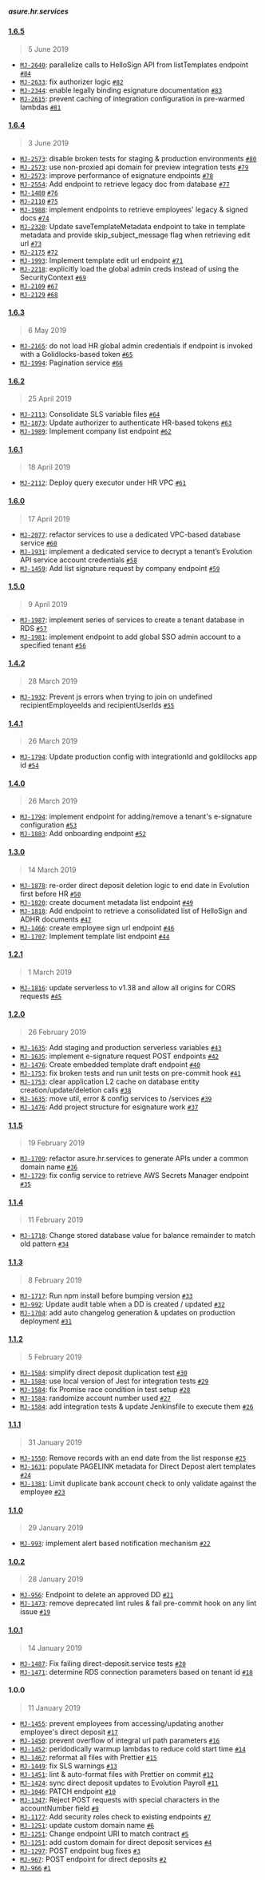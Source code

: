 #####  asure.hr.services

#### [1.6.5](https://bitbucket.org/iSystemsTeam/asure.hr.services/compare/1.6.5..1.6.4)

> 5 June 2019

- [`MJ-2640`](https://evolutionpayroll.atlassian.net/browse/MJ-2640): parallelize calls to HelloSign API from listTemplates endpoint [`#84`](https://bitbucket.org/iSystemsTeam/asure.hr.services/pull-requests/84)
- [`MJ-2633`](https://evolutionpayroll.atlassian.net/browse/MJ-2633): fix authorizer logic [`#82`](https://bitbucket.org/iSystemsTeam/asure.hr.services/pull-requests/82)
- [`MJ-2344`](https://evolutionpayroll.atlassian.net/browse/MJ-2344): enable legally binding esignature documentation [`#83`](https://bitbucket.org/iSystemsTeam/asure.hr.services/pull-requests/83)
- [`MJ-2615`](https://evolutionpayroll.atlassian.net/browse/MJ-2615): prevent caching of integration configuration in pre-warmed lambdas [`#81`](https://bitbucket.org/iSystemsTeam/asure.hr.services/pull-requests/81)

#### [1.6.4](https://bitbucket.org/iSystemsTeam/asure.hr.services/compare/1.6.4..1.6.3)

> 3 June 2019

- [`MJ-2573`](https://evolutionpayroll.atlassian.net/browse/MJ-2573): disable broken tests for staging & production environments [`#80`](https://bitbucket.org/iSystemsTeam/asure.hr.services/pull-requests/80)
- [`MJ-2573`](https://evolutionpayroll.atlassian.net/browse/MJ-2573): use non-proxied api domain for preview integration tests [`#79`](https://bitbucket.org/iSystemsTeam/asure.hr.services/pull-requests/79)
- [`MJ-2573`](https://evolutionpayroll.atlassian.net/browse/MJ-2573): improve performance of esignature endpoints [`#78`](https://bitbucket.org/iSystemsTeam/asure.hr.services/pull-requests/78)
- [`MJ-2554`](https://evolutionpayroll.atlassian.net/browse/MJ-2554): Add endpoint to retrieve legacy doc from database [`#77`](https://bitbucket.org/iSystemsTeam/asure.hr.services/pull-requests/77)
- [`MJ-1480`](https://evolutionpayroll.atlassian.net/browse/MJ-1480) [`#76`](https://bitbucket.org/iSystemsTeam/asure.hr.services/pull-requests/76)
- [`MJ-2110`](https://evolutionpayroll.atlassian.net/browse/MJ-2110) [`#75`](https://bitbucket.org/iSystemsTeam/asure.hr.services/pull-requests/75)
- [`MJ-1988`](https://evolutionpayroll.atlassian.net/browse/MJ-1988): implement endpoints to retrieve employees' legacy & signed docs [`#74`](https://bitbucket.org/iSystemsTeam/asure.hr.services/pull-requests/74)
- [`MJ-2320`](https://evolutionpayroll.atlassian.net/browse/MJ-2320): Update saveTemplateMetadata endpoint to take in template metadata and provide skip_subject_message flag when retrieving edit url [`#73`](https://bitbucket.org/iSystemsTeam/asure.hr.services/pull-requests/73)
- [`MJ-2175`](https://evolutionpayroll.atlassian.net/browse/MJ-2175) [`#72`](https://bitbucket.org/iSystemsTeam/asure.hr.services/pull-requests/72)
- [`MJ-1993`](https://evolutionpayroll.atlassian.net/browse/MJ-1993): Implement template edit url endpoint [`#71`](https://bitbucket.org/iSystemsTeam/asure.hr.services/pull-requests/71)
- [`MJ-2218`](https://evolutionpayroll.atlassian.net/browse/MJ-2218): explicitly load the global admin creds instead of using the SecurityContext [`#69`](https://bitbucket.org/iSystemsTeam/asure.hr.services/pull-requests/69)
- [`MJ-2109`](https://evolutionpayroll.atlassian.net/browse/MJ-2109) [`#67`](https://bitbucket.org/iSystemsTeam/asure.hr.services/pull-requests/67)
- [`MJ-2129`](https://evolutionpayroll.atlassian.net/browse/MJ-2129) [`#68`](https://bitbucket.org/iSystemsTeam/asure.hr.services/pull-requests/68)

#### [1.6.3](https://bitbucket.org/iSystemsTeam/asure.hr.services/compare/1.6.3..1.6.2)

> 6 May 2019

- [`MJ-2165`](https://evolutionpayroll.atlassian.net/browse/MJ-2165): do not load HR global admin credentials if endpoint is invoked with a Golidlocks-based token [`#65`](https://bitbucket.org/iSystemsTeam/asure.hr.services/pull-requests/65)
- [`MJ-1994`](https://evolutionpayroll.atlassian.net/browse/MJ-1994): Pagination service [`#66`](https://bitbucket.org/iSystemsTeam/asure.hr.services/pull-requests/66)

#### [1.6.2](https://bitbucket.org/iSystemsTeam/asure.hr.services/compare/1.6.2..1.6.1)

> 25 April 2019

- [`MJ-2113`](https://evolutionpayroll.atlassian.net/browse/MJ-2113): Consolidate SLS variable files [`#64`](https://bitbucket.org/iSystemsTeam/asure.hr.services/pull-requests/64)
- [`MJ-1873`](https://evolutionpayroll.atlassian.net/browse/MJ-1873): Update authorizer to authenticate HR-based tokens [`#63`](https://bitbucket.org/iSystemsTeam/asure.hr.services/pull-requests/63)
- [`MJ-1989`](https://evolutionpayroll.atlassian.net/browse/MJ-1989): Implement company list endpoint [`#62`](https://bitbucket.org/iSystemsTeam/asure.hr.services/pull-requests/62)

#### [1.6.1](https://bitbucket.org/iSystemsTeam/asure.hr.services/compare/1.6.1..1.6.0)

> 18 April 2019

- [`MJ-2112`](https://evolutionpayroll.atlassian.net/browse/MJ-2112): Deploy query executor under HR VPC [`#61`](https://bitbucket.org/iSystemsTeam/asure.hr.services/pull-requests/61)

#### [1.6.0](https://bitbucket.org/iSystemsTeam/asure.hr.services/compare/1.6.0..1.5.0)

> 17 April 2019

- [`MJ-2077`](https://evolutionpayroll.atlassian.net/browse/MJ-2077): refactor services to use a dedicated VPC-based database service [`#60`](https://bitbucket.org/iSystemsTeam/asure.hr.services/pull-requests/60)
- [`MJ-1931`](https://evolutionpayroll.atlassian.net/browse/MJ-1931): implement a dedicated service to decrypt a tenant’s Evolution API service account credentials [`#58`](https://bitbucket.org/iSystemsTeam/asure.hr.services/pull-requests/58)
- [`MJ-1459`](https://evolutionpayroll.atlassian.net/browse/MJ-1459): Add list signature request by company endpoint [`#59`](https://bitbucket.org/iSystemsTeam/asure.hr.services/pull-requests/59)

#### [1.5.0](https://bitbucket.org/iSystemsTeam/asure.hr.services/compare/1.5.0..1.4.2)

> 9 April 2019

- [`MJ-1987`](https://evolutionpayroll.atlassian.net/browse/MJ-1987): implement series of services to create a tenant database in RDS [`#57`](https://bitbucket.org/iSystemsTeam/asure.hr.services/pull-requests/57)
- [`MJ-1981`](https://evolutionpayroll.atlassian.net/browse/MJ-1981): implement endpoint to add global SSO admin account to a specified tenant [`#56`](https://bitbucket.org/iSystemsTeam/asure.hr.services/pull-requests/56)

#### [1.4.2](https://bitbucket.org/iSystemsTeam/asure.hr.services/compare/1.4.2..1.4.1)

> 28 March 2019

- [`MJ-1932`](https://evolutionpayroll.atlassian.net/browse/MJ-1932): Prevent js errors when trying to join on undefined recipientEmployeeIds and recipientUserIds [`#55`](https://bitbucket.org/iSystemsTeam/asure.hr.services/pull-requests/55)

#### [1.4.1](https://bitbucket.org/iSystemsTeam/asure.hr.services/compare/1.4.1..1.4.0)

> 26 March 2019

- [`MJ-1794`](https://evolutionpayroll.atlassian.net/browse/MJ-1794): Update production config with integrationId and goldilocks app id [`#54`](https://bitbucket.org/iSystemsTeam/asure.hr.services/pull-requests/54)

#### [1.4.0](https://bitbucket.org/iSystemsTeam/asure.hr.services/compare/1.4.0..1.3.0)

> 26 March 2019

- [`MJ-1794`](https://evolutionpayroll.atlassian.net/browse/MJ-1794): implement endpoint for adding/remove a tenant's e-signature configuration [`#53`](https://bitbucket.org/iSystemsTeam/asure.hr.services/pull-requests/53)
- [`MJ-1883`](https://evolutionpayroll.atlassian.net/browse/MJ-1883): Add onboarding endpoint [`#52`](https://bitbucket.org/iSystemsTeam/asure.hr.services/pull-requests/52)

#### [1.3.0](https://bitbucket.org/iSystemsTeam/asure.hr.services/compare/1.3.0..1.2.1)

> 14 March 2019

- [`MJ-1878`](https://evolutionpayroll.atlassian.net/browse/MJ-1878): re-order direct deposit deletion logic to end date in Evolution first before HR [`#50`](https://bitbucket.org/iSystemsTeam/asure.hr.services/pull-requests/50)
- [`MJ-1820`](https://evolutionpayroll.atlassian.net/browse/MJ-1820): create document metadata list endpoint [`#49`](https://bitbucket.org/iSystemsTeam/asure.hr.services/pull-requests/49)
- [`MJ-1818`](https://evolutionpayroll.atlassian.net/browse/MJ-1818): Add endpoint to retrieve a consolidated list of HelloSign and ADHR documents [`#47`](https://bitbucket.org/iSystemsTeam/asure.hr.services/pull-requests/47)
- [`MJ-1466`](https://evolutionpayroll.atlassian.net/browse/MJ-1466): create employee sign url endpoint [`#46`](https://bitbucket.org/iSystemsTeam/asure.hr.services/pull-requests/46)
- [`MJ-1707`](https://evolutionpayroll.atlassian.net/browse/MJ-1707): Implement template list endpoint [`#44`](https://bitbucket.org/iSystemsTeam/asure.hr.services/pull-requests/44)

#### [1.2.1](https://bitbucket.org/iSystemsTeam/asure.hr.services/compare/1.2.1..1.2.0)

> 1 March 2019

- [`MJ-1816`](https://evolutionpayroll.atlassian.net/browse/MJ-1816): update serverless to v1.38 and allow all origins for CORS requests [`#45`](https://bitbucket.org/iSystemsTeam/asure.hr.services/pull-requests/45)

#### [1.2.0](https://bitbucket.org/iSystemsTeam/asure.hr.services/compare/1.2.0..1.1.5)

> 26 February 2019

- [`MJ-1635`](https://evolutionpayroll.atlassian.net/browse/MJ-1635): Add staging and production serverless variables [`#43`](https://bitbucket.org/iSystemsTeam/asure.hr.services/pull-requests/43)
- [`MJ-1635`](https://evolutionpayroll.atlassian.net/browse/MJ-1635): implement e-signature request POST endpoints [`#42`](https://bitbucket.org/iSystemsTeam/asure.hr.services/pull-requests/42)
- [`MJ-1476`](https://evolutionpayroll.atlassian.net/browse/MJ-1476): Create embedded template draft endpoint [`#40`](https://bitbucket.org/iSystemsTeam/asure.hr.services/pull-requests/40)
- [`MJ-1753`](https://evolutionpayroll.atlassian.net/browse/MJ-1753): fix broken tests and run unit tests on pre-commit hook [`#41`](https://bitbucket.org/iSystemsTeam/asure.hr.services/pull-requests/41)
- [`MJ-1753`](https://evolutionpayroll.atlassian.net/browse/MJ-1753): clear application L2 cache on database entity creation/update/deletion calls [`#38`](https://bitbucket.org/iSystemsTeam/asure.hr.services/pull-requests/38)
- [`MJ-1635`](https://evolutionpayroll.atlassian.net/browse/MJ-1635): move util, error & config services to /services [`#39`](https://bitbucket.org/iSystemsTeam/asure.hr.services/pull-requests/39)
- [`MJ-1476`](https://evolutionpayroll.atlassian.net/browse/MJ-1476): Add project structure for esignature work [`#37`](https://bitbucket.org/iSystemsTeam/asure.hr.services/pull-requests/37)

#### [1.1.5](https://bitbucket.org/iSystemsTeam/asure.hr.services/compare/1.1.5..1.1.4)

> 19 February 2019

- [`MJ-1709`](https://evolutionpayroll.atlassian.net/browse/MJ-1709): refactor asure.hr.services to generate APIs under a common domain name [`#36`](https://bitbucket.org/iSystemsTeam/asure.hr.services/pull-requests/36)
- [`MJ-1729`](https://evolutionpayroll.atlassian.net/browse/MJ-1729): fix config service to retrieve AWS Secrets Manager endpoint [`#35`](https://bitbucket.org/iSystemsTeam/asure.hr.services/pull-requests/35)

#### [1.1.4](https://bitbucket.org/iSystemsTeam/asure.hr.services/compare/1.1.4..1.1.3)

> 11 February 2019

- [`MJ-1718`](https://evolutionpayroll.atlassian.net/browse/MJ-1718): Change stored database value for balance remainder to match old pattern [`#34`](https://bitbucket.org/iSystemsTeam/asure.hr.services/pull-requests/34)

#### [1.1.3](https://bitbucket.org/iSystemsTeam/asure.hr.services/compare/1.1.3..1.1.2)

> 8 February 2019

- [`MJ-1717`](https://evolutionpayroll.atlassian.net/browse/MJ-1717): Run npm install before bumping version [`#33`](https://bitbucket.org/iSystemsTeam/asure.hr.services/pull-requests/33)
- [`MJ-992`](https://evolutionpayroll.atlassian.net/browse/MJ-992): Update audit table when a DD is created / updated [`#32`](https://bitbucket.org/iSystemsTeam/asure.hr.services/pull-requests/32)
- [`MJ-1704`](https://evolutionpayroll.atlassian.net/browse/MJ-1704): add auto changelog generation & updates on production deployment [`#31`](https://bitbucket.org/iSystemsTeam/asure.hr.services/pull-requests/31)

#### [1.1.2](https://bitbucket.org/iSystemsTeam/asure.hr.services/compare/1.1.2..1.1.1)

> 5 February 2019

- [`MJ-1584`](https://evolutionpayroll.atlassian.net/browse/MJ-1584): simplify direct deposit duplication test [`#30`](https://bitbucket.org/iSystemsTeam/asure.hr.services/pull-requests/30)
- [`MJ-1584`](https://evolutionpayroll.atlassian.net/browse/MJ-1584): use local version of Jest for integration tests [`#29`](https://bitbucket.org/iSystemsTeam/asure.hr.services/pull-requests/29)
- [`MJ-1584`](https://evolutionpayroll.atlassian.net/browse/MJ-1584): fix Promise race condition in test setup [`#28`](https://bitbucket.org/iSystemsTeam/asure.hr.services/pull-requests/28)
- [`MJ-1584`](https://evolutionpayroll.atlassian.net/browse/MJ-1584): randomize account number used [`#27`](https://bitbucket.org/iSystemsTeam/asure.hr.services/pull-requests/27)
- [`MJ-1584`](https://evolutionpayroll.atlassian.net/browse/MJ-1584): add integration tests & update Jenkinsfile to execute them [`#26`](https://bitbucket.org/iSystemsTeam/asure.hr.services/pull-requests/26)

#### [1.1.1](https://bitbucket.org/iSystemsTeam/asure.hr.services/compare/1.1.1..1.1.0)

> 31 January 2019

- [`MJ-1550`](https://evolutionpayroll.atlassian.net/browse/MJ-1550): Remove records with an end date from the list response [`#25`](https://bitbucket.org/iSystemsTeam/asure.hr.services/pull-requests/25)
- [`MJ-1631`](https://evolutionpayroll.atlassian.net/browse/MJ-1631): populate PAGELINK metadata for Direct Depost alert templates [`#24`](https://bitbucket.org/iSystemsTeam/asure.hr.services/pull-requests/24)
- [`MJ-1381`](https://evolutionpayroll.atlassian.net/browse/MJ-1381): Limit duplicate bank account check to only validate against the employee [`#23`](https://bitbucket.org/iSystemsTeam/asure.hr.services/pull-requests/23)

#### [1.1.0](https://bitbucket.org/iSystemsTeam/asure.hr.services/compare/1.1.0..1.0.2)

> 29 January 2019

- [`MJ-993`](https://evolutionpayroll.atlassian.net/browse/MJ-993): implement alert based notification mechanism [`#22`](https://bitbucket.org/iSystemsTeam/asure.hr.services/pull-requests/22)

#### [1.0.2](https://bitbucket.org/iSystemsTeam/asure.hr.services/compare/1.0.2..1.0.1)

> 28 January 2019

- [`MJ-956`](https://evolutionpayroll.atlassian.net/browse/MJ-956): Endpoint to delete an approved DD [`#21`](https://bitbucket.org/iSystemsTeam/asure.hr.services/pull-requests/21)
- [`MJ-1473`](https://evolutionpayroll.atlassian.net/browse/MJ-1473): remove deprecated lint rules &  fail pre-commit hook on any lint issue [`#19`](https://bitbucket.org/iSystemsTeam/asure.hr.services/pull-requests/19)

#### [1.0.1](https://bitbucket.org/iSystemsTeam/asure.hr.services/compare/1.0.1..1.0.0)

> 14 January 2019

- [`MJ-1487`](https://evolutionpayroll.atlassian.net/browse/MJ-1487): Fix failing direct-deposit.service tests [`#20`](https://bitbucket.org/iSystemsTeam/asure.hr.services/pull-requests/20)
- [`MJ-1471`](https://evolutionpayroll.atlassian.net/browse/MJ-1471): determine RDS connection parameters based on tenant id [`#18`](https://bitbucket.org/iSystemsTeam/asure.hr.services/pull-requests/18)

#### 1.0.0

> 11 January 2019

- [`MJ-1455`](https://evolutionpayroll.atlassian.net/browse/MJ-1455): prevent employees from accessing/updating another employee's direct deposit [`#17`](https://bitbucket.org/iSystemsTeam/asure.hr.services/pull-requests/17)
- [`MJ-1450`](https://evolutionpayroll.atlassian.net/browse/MJ-1450): prevent overflow of integral url path parameters [`#16`](https://bitbucket.org/iSystemsTeam/asure.hr.services/pull-requests/16)
- [`MJ-1452`](https://evolutionpayroll.atlassian.net/browse/MJ-1452): peridodically warmup lambdas to reduce cold start time [`#14`](https://bitbucket.org/iSystemsTeam/asure.hr.services/pull-requests/14)
- [`MJ-1467`](https://evolutionpayroll.atlassian.net/browse/MJ-1467): reformat all files with Prettier [`#15`](https://bitbucket.org/iSystemsTeam/asure.hr.services/pull-requests/15)
- [`MJ-1449`](https://evolutionpayroll.atlassian.net/browse/MJ-1449): fix SLS warnings [`#13`](https://bitbucket.org/iSystemsTeam/asure.hr.services/pull-requests/13)
- [`MJ-1451`](https://evolutionpayroll.atlassian.net/browse/MJ-1451): lint & auto-format files with Prettier on commit [`#12`](https://bitbucket.org/iSystemsTeam/asure.hr.services/pull-requests/12)
- [`MJ-1424`](https://evolutionpayroll.atlassian.net/browse/MJ-1424): sync direct deposit updates to Evolution Payroll [`#11`](https://bitbucket.org/iSystemsTeam/asure.hr.services/pull-requests/11)
- [`MJ-1046`](https://evolutionpayroll.atlassian.net/browse/MJ-1046): PATCH endpoint [`#10`](https://bitbucket.org/iSystemsTeam/asure.hr.services/pull-requests/10)
- [`MJ-1347`](https://evolutionpayroll.atlassian.net/browse/MJ-1347): Reject POST requests with special characters in the accountNumber field [`#9`](https://bitbucket.org/iSystemsTeam/asure.hr.services/pull-requests/9)
- [`MJ-1177`](https://evolutionpayroll.atlassian.net/browse/MJ-1177): Add security roles check to existing endpoints [`#7`](https://bitbucket.org/iSystemsTeam/asure.hr.services/pull-requests/7)
- [`MJ-1251`](https://evolutionpayroll.atlassian.net/browse/MJ-1251): update custom domain name [`#6`](https://bitbucket.org/iSystemsTeam/asure.hr.services/pull-requests/6)
- [`MJ-1251`](https://evolutionpayroll.atlassian.net/browse/MJ-1251): Change endpoint URI to match contract [`#5`](https://bitbucket.org/iSystemsTeam/asure.hr.services/pull-requests/5)
- [`MJ-1251`](https://evolutionpayroll.atlassian.net/browse/MJ-1251): add custom domain for direct deposit services [`#4`](https://bitbucket.org/iSystemsTeam/asure.hr.services/pull-requests/4)
- [`MJ-1297`](https://evolutionpayroll.atlassian.net/browse/MJ-1297): POST endpoint bug fixes [`#3`](https://bitbucket.org/iSystemsTeam/asure.hr.services/pull-requests/3)
- [`MJ-967`](https://evolutionpayroll.atlassian.net/browse/MJ-967): POST endpoint for direct deposits [`#2`](https://bitbucket.org/iSystemsTeam/asure.hr.services/pull-requests/2)
- [`MJ-966`](https://evolutionpayroll.atlassian.net/browse/MJ-966) [`#1`](https://bitbucket.org/iSystemsTeam/asure.hr.services/pull-requests/1)
